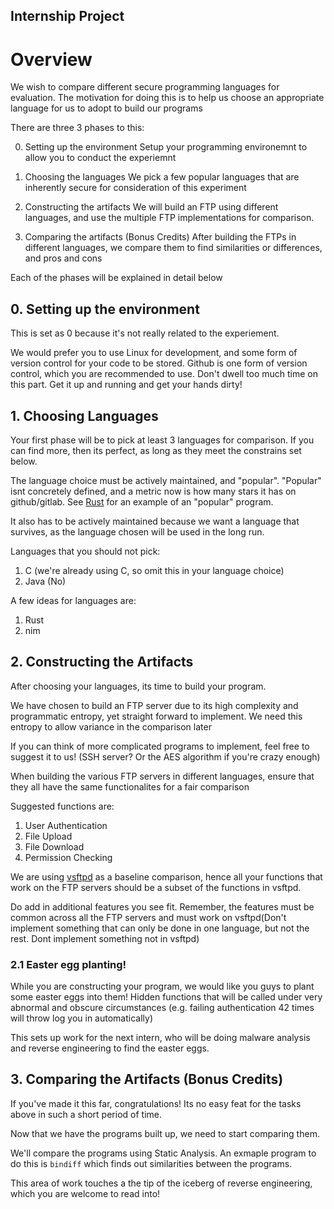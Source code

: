 Internship Project
---

# Overview

We wish to compare different secure programming languages for evaluation. The motivation for doing this is to help us choose an appropriate language for us to adopt to build our programs

There are three 3 phases to this:

0. Setting up the environment
Setup your programming environemnt to allow you to conduct the experiemnt

1. Choosing the languages
We pick a few popular languages that are inherently secure for consideration of this experiment

2. Constructing the artifacts
We will build an FTP using different languages, and use the multiple FTP implementations for comparison.

3. Comparing the artifacts (Bonus Credits)
After building the FTPs in different languages, we compare them to find similarities or differences, and pros and cons

Each of the phases will be explained in detail below

## 0. Setting up the environment
This is set as 0 because it's not really related to the experiement.

We would prefer you to use Linux for development, and some form of version control for your code to be stored. Github is one form of version control, which you are recommended to use. Don't dwell too much time on this part. Get it up and running and get your hands dirty!

## 1. Choosing Languages

Your first phase will be to pick at least 3 languages for comparison. If you can find more, then its perfect, as long as they meet the constrains set below.

The language choice must be actively maintained, and "popular". "Popular" isnt concretely defined, and a metric now is how many stars it has on github/gitlab. See [Rust](https://github.com/rust-lang/rust) for an example of an "popular" program.

It also has to be actively maintained because we want a language that survives, as the language chosen will be used in the long run.

Languages that you should not pick:
1. C (we're already using C, so omit this in your language choice)
2. Java (No)

A few ideas for languages are:
1. Rust
2. nim

## 2. Constructing the Artifacts

After choosing your languages, its time to build your program.

We have chosen to build an FTP server due to its high complexity and programmatic entropy, yet straight forward to implement. We need this entropy to allow variance in the comparison later

If you can think of more complicated programs to implement, feel free to suggest it to us! (SSH server? Or the AES algorithm if you're crazy enough)

When building the various FTP servers in different languages, ensure that they all have the same functionalites for a fair comparison

Suggested functions are:
1. User Authentication
2. File Upload
3. File Download
4. Permission Checking

We are using [vsftpd](https://security.appspot.com/vsftpd.html) as a baseline comparison, hence all your functions that work on the FTP servers should be a subset of the functions in vsftpd.

Do add in additional features you see fit. Remember, the features must be common across all the FTP servers and must work on vsftpd(Don't implement something that can only be done in one language, but not the rest. Dont implement something not in vsftpd)

### 2.1 Easter egg planting!

While you are constructing your program, we would like you guys to plant some easter eggs into them! Hidden functions that will be called under very abnormal and obscure circumstances (e.g. failing authentication 42 times will throw log you in automatically)

This sets up work for the next intern, who will be doing malware analysis and reverse engineering to find the easter eggs.

## 3. Comparing the Artifacts (Bonus Credits)

If you've made it this far, congratulations! Its no easy feat for the tasks above in such a short period of time.

Now that we have the programs built up, we need to start comparing them.

We'll compare the programs using Static Analysis. An exmaple program to do this is `bindiff` which finds out similarities between the programs.

This area of work touches a the tip of the iceberg of reverse engineering, which you are welcome to read into!
